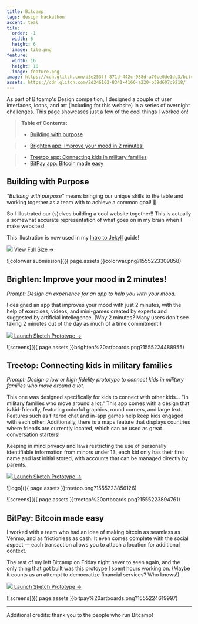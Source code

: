 ```yaml
---
title: Bitcamp
tags: design hackathon
accent: teal
tile:
  order: -1
  width: 6
  height: 6
  image: tile.png
feature:
  width: 16
  height: 10
  image: feature.png
image: https://cdn.glitch.com/d3e253ff-871d-442c-988d-a70ce0de1dc3/bitcamp-meta-preview.png
assets: https://cdn.glitch.com/2d246102-8341-4166-a220-b39d607c9218/
---
```


As part of Bitcamp's Design compeition, I designed a couple of user interfaces, icons, and art (including for this website) in a series of overnight challenges. This page showcases just a few of the cool things I worked on!

> **Table of Contents:**
> 
> - [Building with purpose](#building-with-purpose)
<!-- > - [Soothing FLAME RED lava lamp](#soothing-flame-red-lava-lamp) -->
<!-- > - [Bitstrict fresh & organic taco sauces](#bitstrict-fresh--organic-taco-sauces) -->
> - [Brighten app: Improve your mood in 2 minutes!](#brighten-improve-your-mood-in-2-minutes)
<!-- > - [Bitchella concert (feat. lots of hype artists)](#bitchella-concert-feat-lots-of-hype-artists) -->
> - [Treetop app: Connecting kids in military families](#treetop-connecting-kids-in-military-families)
> - [BitPay app: Bitcoin made easy](#bitpay-app-bitcoin-made-easy)
<!-- > - [Various mentorship](#various-mentorship)  -->

## Building with Purpose

_"Building with purpose"_ means bringing our unique skills to the table and working together as a team with to achieve a common goal! 🙌

So I illustrated our (s)elves building a cool website together!! This is actually a somewhat accurate representation of what goes on in my brain when I make websites!

This illustration is now used in my [Intro to Jekyll](/jekyll-starter) guide!

<a href="{{ page.assets }}colorwar.png?1555223309858" target="_blank" rel="noreferrer" class="button uno"><img src="https://icon.now.sh/insert_photo" /> View Full Size →</a>

![colorwar submission]({{ page.assets }}colorwar.png?1555223309858)

<!-- ## Soothing FLAME RED lava lamp

_Promopt: Design something soothing using FLAME RED as one of the colors (#FF3F46)._

Red and soothing? I was thinking of something along the lines of a cough drop, lava lamp, or even the interior of [an Virgin America airplane](https://www.google.com/search?tbm=isch&source=hp&q=virgin+america+interior&oq=virgin+america+interior)! I ultimately went with the lava lamp idea.

![lava lamp]({{ page.assets }}lava%20lamp.png?1555224155862)

## Bitstrict fresh & organic taco sauces

_Prompt: Use bitcamp pixels as part of a luxury product packaging campaign. Alternatively: Design a Bitcamp branded food._

Introducting Bitstrict Taco: a bunch of fresh & organic sauces sold exclusively at Hole Foods. You know it's good because the packaging says the company is as old as the United States!

![tacos]({{ page.assets }}bitstrict taco.png?1555224895350)

Here are potential applications for ads, and how the bitcamp pixels are placed in relation to the hotness of the sauce. Basically, for each step the sauce gets hotter, an additional row of pixels is shown.

![ads]({{ page.assets }}bitstrict ads.png?1555224895201)
![screens]({{ page.assets }}bitstrict artboards.png?1555224895283)
 -->
## Brighten: Improve your mood in 2 minutes!

_Prompt: Design an experience for an app to help you with your mood._

I designed an app that improves your mood with just 2 minutes, with the help of exercises, videos, and mini-games created by experts and suggested by artificial intellegence. (Why 2 minutes? Many users don't see taking 2 minutes out of the day as much of a time commitment!)

<a href="https://sketch.cloud/s/49qJo/9PQRRAP/play" target="_blank" rel="noreferrer" class="button uno"><img src="https://icon.now.sh/phone_iphone" /> Launch Sketch Prototype →</a>

![screens]({{ page.assets }}brighten%20artboards.png?1555224488955)

<!-- ## Bitchella concert (feat. lots of hype artists)

_Prompt: Design something hype only using a shade of pale blue._

There's nothing that says I can't use a transparent color! So using only white and overlays of #004980 at 25% alpha, I made a **HYPE** concert poster featuring **all of your favourite artists** from the Billboard Top 40 lists!

![concert poster]({{ page.assets }}concert.png?1555223939824)
 -->
## Treetop: Connecting kids in military families

_Prompt: Design a low or high fidelity prototype to connect kids in military families who move around a lot._

This one was designed specifically for kids to connect with other kids... "in military families who move around a lot." This app comes with a design that is kid-friendly, featuring colorful graphics, round corners, and large text. Features such as filtered chat and in-app games help keep kids engaged with each other. Additionally, there is a maps feature that displays countries where friends are currently located, which can be used as great conversation starters!

Keeping in mind privacy and laws restricting the use of personally identifiable information from minors under 13, each kid only has their first name and last initial stored, with accounts that can be managed directly by parents.

<a href="https://sketch.cloud/s/49qJo/oY2110Y/play" target="_blank" rel="noreferrer" class="button uno"><img src="https://icon.now.sh/phone_iphone" /> Launch Sketch Prototype →</a>

![logo]({{ page.assets }}treetop.png?1555223856126)

![screens]({{ page.assets }}treetop%20artboards.png?1555223894761)

## BitPay: Bitcoin made easy

I worked with a team who had an idea of making bitcoin as seamless as Venmo, and as frictionless as cash. It even comes complete with the social aspect — each transaction allows you to attach a location for additional context.

The rest of my left Bitcamp on Friday night never to seen again, and the only thing that got built was this protoype I spent hours working on. (Maybe it counts as an attempt to democratize financial services? Who knows!)

<a href="https://sketch.cloud/s/49qJo/QbYjjv8/play" target="_blank" rel="noreferrer" class="button uno"><img src="https://icon.now.sh/phone_iphone" /> Launch Sketch Prototype →</a>

![screens]({{ page.assets }}bitpay%20artboards.png?1555224619997)

<!-- ## Various mentorship

I also helped even more along the way. Here are some of them below:

I helped a team trying to do Twitter search for social issues brainstorm a basic user interface.

![photo]({{ page.assets }}ui brainstorm.png?1555226383748)

I also worked on another team with adding color and typography to their mental health app.

![photo]({{ page.assets }}color improvements.png?1555226383470)

Someone needed help with prettying up their command line application project, so I showed them the wonders of ASCII art!

![photo]({{ page.assets }}ascii art.png?1555226383529)

A team needed last minute logo help, so I provided feedback that ultimated resulted in something like this (later renamed to PocDoc!)

![photo]({{ page.assets }}pockdoc%20logo.png?1555226383672)

Bonus pic: here's my setup for the weekend. Yes, I did carry a monitor all the way from Philly.

![photo]({{ page.assets }}bonus%3A my setup.png?1555226383938)
 -->
---

Additional credits: thank you to the people who run Bitcamp!
